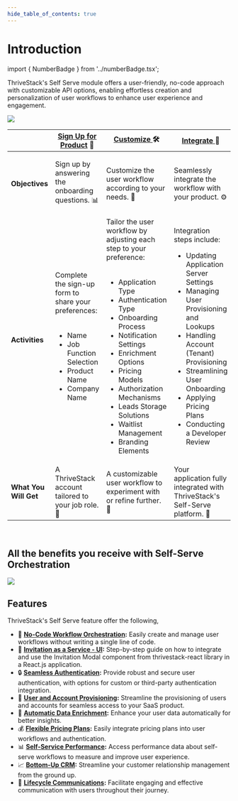 ```yaml
---
hide_table_of_contents: true
---
```

# Introduction

import { NumberBadge } from '../numberBadge.tsx';

ThriveStack's Self Serve module offers a user-friendly, no-code approach with customizable API options, enabling effortless creation and personalization of user workflows to enhance user experience and engagement.



![](/img/docs/self_serve/overview/self-serve.png)

<table>
  <thead>
    <tr>
      <th></th>
      <th><NumberBadge number={0} color={'#777'}/> <a href="https://dev.app.thrivestack.ai/auth/sign-up">Sign Up for Product</a> 📝</th>
      <th><NumberBadge number={1} color={'#9747ff'}/> <a href="/getting-started/self-serve/customize/authentication">Customize </a> 🛠️</th>
      <th><NumberBadge number={2} color={'#9747ff'}/> <a href="/getting-started/self-serve/integrate">Integrate </a> 🔗</th>
      <th><NumberBadge number={3} color={'#9747ff'}/> <a href="/getting-started/self-serve/go-live/placeholder">Go Live </a> 🚀</th>
    </tr>
  </thead>
  <tbody>
    <tr>
      <td><strong>Objectives</strong></td>
      <td>Sign up by answering the onboarding questions. 📊</td>
      <td>Customize the user workflow according to your needs. 🧩</td>
      <td>Seamlessly integrate the workflow with your product. ⚙️</td>
      <td>Elevate your configurations from the development stage to the production environment. 🌐</td>
    </tr>
    <tr>
      <td><strong>Activities</strong></td>
      <td>
        Complete the sign-up form to share your preferences: <br/><br/>
        <ul>
          <li>Name</li>
          <li>Job Function Selection</li>
          <li>Product Name</li>
          <li>Company Name</li>
        </ul>
      </td>
      <td>
        Tailor the user workflow by adjusting each step to your preference: <br/><br/>
        <ul>
          <li>Application Type</li>
          <li>Authentication Type</li>
          <li>Onboarding Process</li>
          <li>Notification Settings</li>
          <li>Enrichment Options</li>
          <li>Pricing Models</li>
          <li>Authorization Mechanisms</li>
          <li>Leads Storage Solutions</li>
          <li>Waitlist Management</li>
          <li>Branding Elements</li>
        </ul>
      </td>
      <td>
        Integration steps include: 
        <ul>
          <li>Updating Application Server Settings</li>
          <li>Managing User Provisioning and Lookups</li>
          <li>Handling Account (Tenant) Provisioning</li>
          <li>Streamlining User Onboarding</li>
          <li>Applying Pricing Plans</li>
          <li>Conducting a Developer Review</li>
        </ul>
      </td>
      <td>
        Prepare for launch with: 
        <ul>
          <li>Promoting Configurations</li>
          <li>Publishing Changes</li>
        </ul>
      </td>
    </tr>
    <tr>
      <td><strong>What You Will Get</strong></td>
      <td>A ThriveStack account tailored to your job role. 👤</td>
      <td>A customizable user workflow to experiment with or refine further. 🎨</td>
      <td>Your application fully integrated with ThriveStack's Self-Serve platform. 💼</td>
      <td>Your system is ready for production! ✅</td>
    </tr>
  </tbody>
</table>

<br/>

## All the benefits you receive with Self-Serve Orchestration

![](/img/docs/introduction/thrivestack_intro.gif)

## Features

ThriveStack's Self Serve feature offer the following,

- 🧩 **[No-Code Workflow Orchestration](/getting-started/self-serve/features/no_code_orchestration):** Easily create and manage user workflows without writing a single line of code.
- 📩 **[Invitation as a Service - UI](/getting-started/self-serve/features/invitation_ui_library):** Step-by-step guide on how to integrate and use the Invitation Modal component from thrivestack-react library in a React.js application.
- 🔒 **[Seamless Authentication](/getting-started/self-serve/customization#authentication):** Provide robust and secure user authentication, with options for custom or third-party authentication integration.
- 👥 **[User and Account Provisioning](/getting-started/self-serve/customization#authentication):** Streamline the provisioning of users and accounts for seamless access to your SaaS product.
- 🌟 **[Automatic Data Enrichment](/getting-started/self-serve/customization#enrichment):** Enhance your user data automatically for better insights.
- 💰 **[Flexible Pricing Plans](/getting-started/self-serve/customization#pricing):** Easily integrate pricing plans into user workflows and authentication.
- 📊 **[Self-Service Performance](/getting-started/analyze/reports/overview):** Access performance data about self-serve workflows to measure and improve user experience.
- 📈 **[Bottom-Up CRM](/getting-started/analyze/reports/overview):** Streamline your customer relationship management from the ground up.
- 📣 **[Lifecycle Communications](/getting-started/self-serve/customization#notifications):** Facilitate engaging and effective communication with users throughout their journey.
